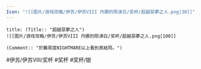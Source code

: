 ```yaml
---
Icon: "![[图片/游戏攻略/伊苏/伊苏VIII 丹娜的陨涕日/奖杯/超越惡夢之人.png|30]]"
---
```

```ad-common-silver-trophy
title: (Title:: "超越惡夢之人")
![[图片/游戏攻略/伊苏/伊苏VIII 丹娜的陨涕日/奖杯/超越惡夢之人.png|100]]

(Comment:: "於難易度NIGHTMARE以上看到真結局。")
```

#伊苏/伊苏VIII/奖杯 #奖杯 #奖杯/银
